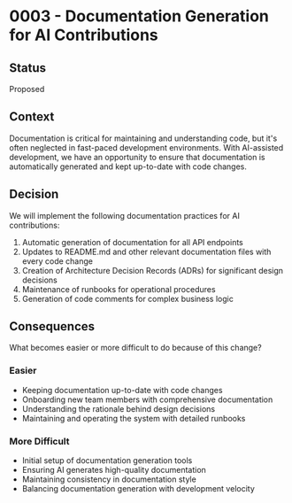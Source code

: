 # 0003 - Documentation Generation for AI Contributions

## Status

Proposed

## Context

Documentation is critical for maintaining and understanding code, but it's often neglected in fast-paced development environments. With AI-assisted development, we have an opportunity to ensure that documentation is automatically generated and kept up-to-date with code changes.

## Decision

We will implement the following documentation practices for AI contributions:

1. Automatic generation of documentation for all API endpoints
2. Updates to README.md and other relevant documentation files with every code change
3. Creation of Architecture Decision Records (ADRs) for significant design decisions
4. Maintenance of runbooks for operational procedures
5. Generation of code comments for complex business logic

## Consequences

What becomes easier or more difficult to do because of this change?

### Easier
- Keeping documentation up-to-date with code changes
- Onboarding new team members with comprehensive documentation
- Understanding the rationale behind design decisions
- Maintaining and operating the system with detailed runbooks

### More Difficult
- Initial setup of documentation generation tools
- Ensuring AI generates high-quality documentation
- Maintaining consistency in documentation style
- Balancing documentation generation with development velocity
